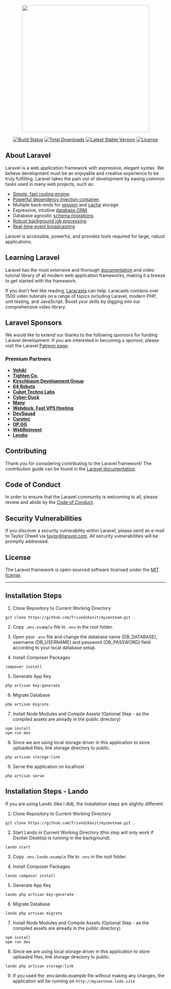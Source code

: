 <p align="center"><a href="https://laravel.com" target="_blank"><img src="https://raw.githubusercontent.com/laravel/art/master/logo-lockup/5%20SVG/2%20CMYK/1%20Full%20Color/laravel-logolockup-cmyk-red.svg" width="400"></a></p>

<p align="center">
<a href="https://travis-ci.org/laravel/framework"><img src="https://travis-ci.org/laravel/framework.svg" alt="Build Status"></a>
<a href="https://packagist.org/packages/laravel/framework"><img src="https://img.shields.io/packagist/dt/laravel/framework" alt="Total Downloads"></a>
<a href="https://packagist.org/packages/laravel/framework"><img src="https://img.shields.io/packagist/v/laravel/framework" alt="Latest Stable Version"></a>
<a href="https://packagist.org/packages/laravel/framework"><img src="https://img.shields.io/packagist/l/laravel/framework" alt="License"></a>
</p>

## About Laravel

Laravel is a web application framework with expressive, elegant syntax. We believe development must be an enjoyable and creative experience to be truly fulfilling. Laravel takes the pain out of development by easing common tasks used in many web projects, such as:

- [Simple, fast routing engine](https://laravel.com/docs/routing).
- [Powerful dependency injection container](https://laravel.com/docs/container).
- Multiple back-ends for [session](https://laravel.com/docs/session) and [cache](https://laravel.com/docs/cache) storage.
- Expressive, intuitive [database ORM](https://laravel.com/docs/eloquent).
- Database agnostic [schema migrations](https://laravel.com/docs/migrations).
- [Robust background job processing](https://laravel.com/docs/queues).
- [Real-time event broadcasting](https://laravel.com/docs/broadcasting).

Laravel is accessible, powerful, and provides tools required for large, robust applications.

## Learning Laravel

Laravel has the most extensive and thorough [documentation](https://laravel.com/docs) and video tutorial library of all modern web application frameworks, making it a breeze to get started with the framework.

If you don't feel like reading, [Laracasts](https://laracasts.com) can help. Laracasts contains over 1500 video tutorials on a range of topics including Laravel, modern PHP, unit testing, and JavaScript. Boost your skills by digging into our comprehensive video library.

## Laravel Sponsors

We would like to extend our thanks to the following sponsors for funding Laravel development. If you are interested in becoming a sponsor, please visit the Laravel [Patreon page](https://patreon.com/taylorotwell).

### Premium Partners

- **[Vehikl](https://vehikl.com/)**
- **[Tighten Co.](https://tighten.co)**
- **[Kirschbaum Development Group](https://kirschbaumdevelopment.com)**
- **[64 Robots](https://64robots.com)**
- **[Cubet Techno Labs](https://cubettech.com)**
- **[Cyber-Duck](https://cyber-duck.co.uk)**
- **[Many](https://www.many.co.uk)**
- **[Webdock, Fast VPS Hosting](https://www.webdock.io/en)**
- **[DevSquad](https://devsquad.com)**
- **[Curotec](https://www.curotec.com/services/technologies/laravel/)**
- **[OP.GG](https://op.gg)**
- **[WebReinvent](https://webreinvent.com/?utm_source=laravel&utm_medium=github&utm_campaign=patreon-sponsors)**
- **[Lendio](https://lendio.com)**

## Contributing

Thank you for considering contributing to the Laravel framework! The contribution guide can be found in the [Laravel documentation](https://laravel.com/docs/contributions).

## Code of Conduct

In order to ensure that the Laravel community is welcoming to all, please review and abide by the [Code of Conduct](https://laravel.com/docs/contributions#code-of-conduct).

## Security Vulnerabilities

If you discover a security vulnerability within Laravel, please send an e-mail to Taylor Otwell via [taylor@laravel.com](mailto:taylor@laravel.com). All security vulnerabilities will be promptly addressed.

## License

The Laravel framework is open-sourced software licensed under the [MIT license](https://opensource.org/licenses/MIT).

---

## Installation Steps

1. Clone Repository to Current Working Directory
```
git clone https://github.com/TrivediKavit/myzenteam.git .
```

2. Copy `.env.example` file to `.env` in the root folder.
   
3. Open your `.env` file and change the database name (DB_DATABASE), username (DB_USERNAME) and password (DB_PASSWORD) field according to your local database setup.

4. Install Composer Packages
```
composer install
```

5. Generate App Key
```
php artisan key:generate
```

6. Migrate Database
```
php artisan migrate
```

7. Install Node Modules and Compile Assets (Optional Step - as the compiled assets are already in the public directory)
```
npm install
npm run dev
```

8. Since we are using local storage driver in this application to store uploaded files, link storage directory to public.
```
php artisan storage:link
```

9. Serve the application on localhost
```
php artisan serve
```

## Installation Steps - Lando

If you are using Lando (like I did), the installation steps are slightly different.

1. Clone Repository to Current Working Directory
```
git clone https://github.com/TrivediKavit/myzenteam.git .
```
   
2. Start Lando in Current Working Directory (this step will only work if Docker Desktop is running in the background).
```
lando start
```

3. Copy `.env.lando.example` file to `.env` in the root folder.

4. Install Composer Packages
```
lando composer install
```

5. Generate App Key
```
lando php artisan key:generate
```

6. Migrate Database
```
lando php artisan migrate
```

7. Install Node Modules and Compile Assets (Optional Step - as the compiled assets are already in the public directory)
```
npm install
npm run dev
```

8. Since we are using local storage driver in this application to store uploaded files, link storage directory to public.
```
lando php artisan storage:link
```

9. If you used the .env.lando.example file without making any changes, the application will be running on `http://myzenteam.lndo.site`

